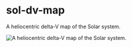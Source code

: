 # sol-dv-map
A heliocentric delta-V map of the Solar system.

![A heliocentric delta-V map of the Solar system.](https://dreamtrack.ddns.net:3000/CompleteProjects/sol-dv-map/raw/commit/28fb793692d971fe981a9a76194a06cffc99a867/sol-dv-map-2-50pc.png)
